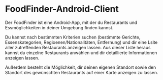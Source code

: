 FoodFinder-Android-Client
=========================

Der FoodFinder ist eine Android-App, mit der du Restaurants und Essmöglichkeiten in deiner Umgebung finden kannst.

Du kannst nach bestimmten Kriterien suchen (bestimmte Gerichte, Essenskategorien, Regioenen/Nationalitäten, Entfernung) und dir eine Lsite aller zutreffenden Restaurants anzeigen lassen.
Aus dieser Liste heraus kannst du einzelne Restaurants anwählen und dir detaillierte Informationen anzeigen lassen.

Außerdem besteht die Möglichkeit, dir deinen eigenen Standort sowie den Standort des gewünschten Restaurants auf einer Karte anzeigen zu lassen.
